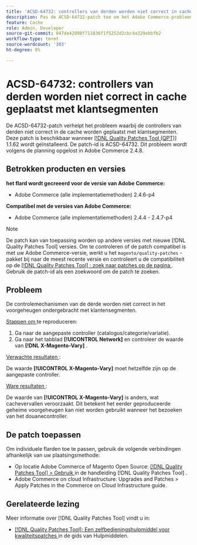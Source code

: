 ```yaml
---
title: 'ACSD-64732: controllers van derden worden niet correct in cache geplaatst met klantsegmenten'
description: Pas de ACSD-64732-patch toe om het Adobe Commerce-probleem op te lossen, waarbij controllers van derden niet correct in de cache worden geplaatst met klantsegmenten.
feature: Cache
role: Admin, Developer
source-git-commit: 047de42098f711036f1f5252d2cbc4a329ebbfb2
workflow-type: tm+mt
source-wordcount: '303'
ht-degree: 0%

---
```



# ACSD-64732: controllers van derden worden niet correct in cache geplaatst met klantsegmenten

De ACSD-64732-patch verhelpt het probleem waarbij de controllers van derden niet correct in de cache worden geplaatst met klantsegmenten. Deze patch is beschikbaar wanneer [[!DNL Quality Patches Tool (QPT)]](/help/tools/quality-patches-tool/quality-patches-tool-to-self-serve-quality-patches.md) 1.1.62 wordt geïnstalleerd. De patch-id is ACSD-64732. Dit probleem wordt volgens de planning opgelost in Adobe Commerce 2.4.8.

## Betrokken producten en versies

**het flard wordt gecreeerd voor de versie van Adobe Commerce:**

* Adobe Commerce (alle implementatiemethoden) 2.4.6-p4

**Compatibel met de versies van Adobe Commerce:**

* Adobe Commerce (alle implementatiemethoden) 2.4.4 - 2.4.7-p4

>[!NOTE]
>
>De patch kan van toepassing worden op andere versies met nieuwe [!DNL Quality Patches Tool] versies. Om te controleren of de patch compatibel is met uw Adobe Commerce-versie, werkt u het `magento/quality-patches` -pakket bij naar de meest recente versie en controleert u de compatibiliteit op de [[!DNL Quality Patches Tool] : zoek naar patches op de pagina ](https://experienceleague.adobe.com/tools/commerce-quality-patches/index.html) . Gebruik de patch-id als een zoekwoord om de patch te zoeken.

## Probleem

De controlemechanismen van de derde worden niet correct in het voorgeheugen ondergebracht met klantensegmenten.

<u> Stappen om </u> te reproduceren:

1. Ga naar de aangepaste controller (catalogus/categorie/variatie).
1. Ga naar het tabblad **[!UICONTROL Network]** en controleer de waarde van **[!DNL X-Magento-Vary]** .

<u> Verwachte resultaten </u>:

De waarde **[!UICONTROL X-Magento-Vary]** moet hetzelfde zijn op de aangepaste controller.

<u> Ware resultaten </u>:

De waarde van **[!UICONTROL X-Magento-Vary]** is anders, wat cachevervallen veroorzaakt. Dit betekent het eerder geproduceerde geheime voorgeheugen kan niet worden gebruikt wanneer het bezoeken van het douanecontroller.

## De patch toepassen

Om individuele flarden toe te passen, gebruik de volgende verbindingen afhankelijk van uw plaatsingsmethode:

* Op locatie Adobe Commerce of Magento Open Source: [[!DNL Quality Patches Tool] > Gebruik ](/help/tools/quality-patches-tool/usage.md) in de handleiding [!DNL Quality Patches Tool] .
* Adobe Commerce on cloud Infrastructure: Upgrades and Patches > Apply Patches in the Commerce on Cloud Infrastructure guide.

## Gerelateerde lezing

Meer informatie over [!DNL Quality Patches Tool] vindt u in:

* [[!DNL Quality Patches Tool]: Een zelfbedieningshulpmiddel voor kwaliteitspatches ](/help/tools/quality-patches-tool/quality-patches-tool-to-self-serve-quality-patches.md) in de gids van Hulpmiddelen.
